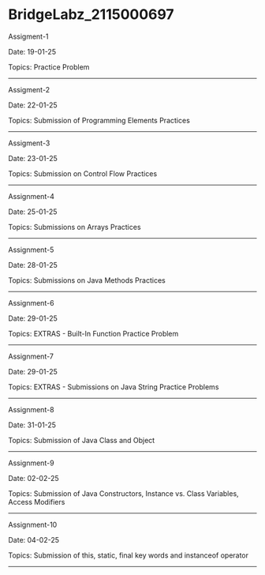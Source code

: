 # BridgeLabz_2115000697

Assigment-1

Date: 19-01-25

Topics: Practice Problem

----------------------------------------------------------------------------------------------------------------------------------------------

Assigment-2 

Date: 22-01-25

Topics: Submission of Programming Elements Practices

----------------------------------------------------------------------------------------------------------------------------------------------

Assigment-3

Date: 23-01-25

Topics: Submission on Control Flow Practices
  
----------------------------------------------------------------------------------------------------------------------------------------------

Assignment-4

Date: 25-01-25

Topics: Submissions on Arrays Practices

----------------------------------------------------------------------------------------------------------------------------------------------

Assignment-5

Date: 28-01-25

Topics: Submissions on Java Methods Practices

----------------------------------------------------------------------------------------------------------------------------------------------

Assignment-6

Date: 29-01-25

Topics: EXTRAS - Built-In Function Practice Problem

----------------------------------------------------------------------------------------------------------------------------------------------

Assignment-7

Date: 29-01-25

Topics: EXTRAS - Submissions on Java String Practice Problems

----------------------------------------------------------------------------------------------------------------------------------------------

Assignment-8

Date: 31-01-25

Topics: Submission of Java Class and Object

----------------------------------------------------------------------------------------------------------------------------------------------

Assignment-9

Date: 02-02-25

Topics: Submission of Java Constructors, Instance vs. Class Variables, Access Modifiers

----------------------------------------------------------------------------------------------------------------------------------------------

Assignment-10

Date: 04-02-25

Topics: Submission of this, static, final key words and instanceof operator

----------------------------------------------------------------------------------------------------------------------------------------------
